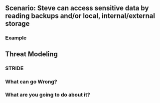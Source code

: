 ## Scenario: Steve can access sensitive data by reading backups and/or local, internal/external storage

### Example

## Threat Modeling

### STRIDE

### What can go Wrong?

### What are you going to do about it?